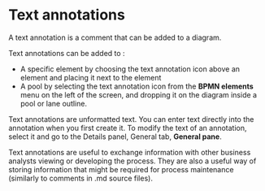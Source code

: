 # Text annotations

A text annotation is a comment that can be added to a diagram.

Text annotations can be added to :

- A specific element by choosing the text annotation icon above an element and placing it next to the element
- A pool by selecting the text annotation icon from the **BPMN elements** menu on the left of the screen, and dropping it on the diagram inside a pool or lane outline.

Text annotations are unformatted text. You can enter text directly into the annotation when you first create it. To modify the text of an annotation, select it and go to the Details panel, General tab, **General pane**. 

Text annotations are useful to exchange information with other business analysts viewing or developing the process. They are also a useful way of storing information that might be required for process maintenance (similarly to comments in .md source files).
